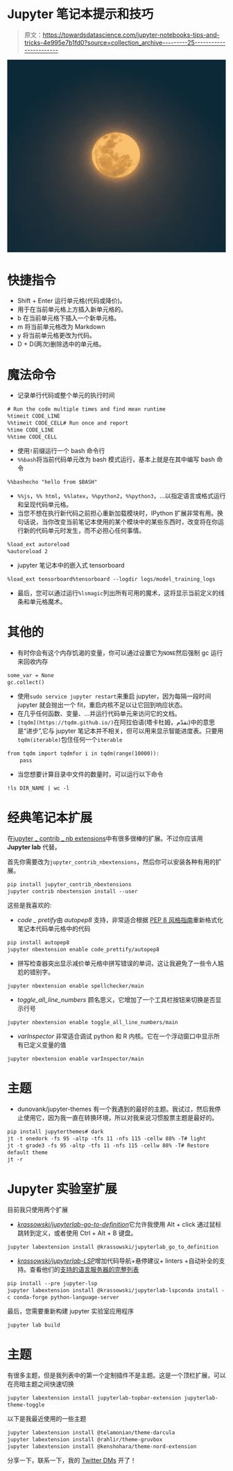 # Jupyter 笔记本提示和技巧

> 原文：<https://towardsdatascience.com/jupyter-notebooks-tips-and-tricks-4e995e7b1fd0?source=collection_archive---------25----------------------->

![](img/145a801e31f492c83ea586d5ebad4505.png)

# 快捷指令

*   Shift + Enter 运行单元格(代码或降价)。
*   用于在当前单元格上方插入新单元格的。
*   b 在当前单元格下插入一个新单元格。
*   m 将当前单元格改为 Markdown
*   y 将当前单元格更改为代码。
*   D + D(两次)删除选中的单元格。

# 魔法命令

*   记录单行代码或整个单元的执行时间

```
# Run the code multiple times and find mean runtime
%timeit CODE_LINE
%%timeit CODE_CELL# Run once and report
%time CODE_LINE
%%time CODE_CELL
```

*   使用`!`前缀运行一个 bash 命令行
*   `%%bash`将当前代码单元改为 bash 模式运行，基本上就是在其中编写 bash 命令

```
%%bashecho "hello from $BASH"
```

*   `%%js`，`%% html`，`%%latex`，`%%python2`，`%%python3`，...以指定语言或格式运行和呈现代码单元格。
*   当您不想在执行新代码之前担心重新加载模块时，IPython 扩展非常有用。换句话说，当你改变当前笔记本使用的某个模块中的某些东西时，改变将在你运行新的代码单元时发生，而不必担心任何事情。

```
%load_ext autoreload
%autoreload 2
```

*   jupyter 笔记本中的嵌入式 tensorboard

```
%load_ext tensorboard%tensorboard --logdir logs/model_training_logs
```

*   最后，您可以通过运行`%lsmagic`列出所有可用的魔术，这将显示当前定义的线条和单元格魔术。

# 其他的

*   有时你会有这个内存饥渴的变量，你可以通过设置它为`NONE`然后强制 gc 运行来回收内存

```
some_var = None
gc.collect()
```

*   使用`sudo service jupyter restart`来重启 jupyter，因为每隔一段时间 jupyter 就会抛出一个 fit，重启内核不足以让它回到响应状态。
*   在几乎任何函数、变量、...并运行代码单元来访问它的文档。
*   `[tqdm](https://tqdm.github.io/)`在阿拉伯语(塔卡杜姆，تقدّم)中的意思是“进步”,它与 jupyter 笔记本并不相关，但可以用来显示智能进度表。只要用`tqdm(iterable)`包住任何一个`iterable`

```
from tqdm import tqdmfor i in tqdm(range(10000)):
    pass
```

*   当您想要计算目录中文件的数量时，可以运行以下命令

```
!ls DIR_NAME | wc -l
```

# 经典笔记本扩展

在[jupyter _ contrib _ nb extensions](https://jupyter-contrib-nbextensions.readthedocs.io/en/latest/nbextensions.html)中有很多很棒的扩展。不过你应该用 **Jupyter lab** 代替。

首先你需要改为`jupyter_contrib_nbextensions`，然后你可以安装各种有用的扩展。

```
pip install jupyter_contrib_nbextensions
jupyter contrib nbextension install --user
```

这些是我喜欢的:

*   *code _ pretify*由 *autopep8* 支持，非常适合根据 [PEP 8 风格指南](https://www.python.org/dev/peps/pep-0008/)重新格式化笔记本代码单元格中的代码

```
pip install autopep8
jupyter nbextension enable code_prettify/autopep8
```

*   拼写检查器突出显示减价单元格中拼写错误的单词，这让我避免了一些令人尴尬的错别字。

```
jupyter nbextension enable spellchecker/main
```

*   *toggle_all_line_numbers* 顾名思义，它增加了一个工具栏按钮来切换是否显示行号

```
jupyter nbextension enable toggle_all_line_numbers/main
```

*   *varInspector* 非常适合调试 python 和 R 内核。它在一个浮动窗口中显示所有已定义变量的值

```
jupyter nbextension enable varInspector/main
```

# 主题

*   dunovank/jupyter-themes 有一个我遇到的最好的主题。我试过，然后我停止使用它，因为我一直在转换环境，所以对我来说习惯股票主题是最好的。

```
pip install jupyterthemes# dark
jt -t onedork -fs 95 -altp -tfs 11 -nfs 115 -cellw 88% -T# light
jt -t grade3 -fs 95 -altp -tfs 11 -nfs 115 -cellw 88% -T# Restore default theme
jt -r
```

# Jupyter 实验室扩展

目前我只使用两个扩展

*   [*krassowski/jupyterlab-go-to-definition*](https://github.com/krassowski/jupyterlab-go-to-definition)它允许我使用 Alt + click 通过鼠标跳转到定义，或者使用 Ctrl + Alt + B 键盘。

```
jupyter labextension install @krassowski/jupyterlab_go_to_definition
```

*   [*krassowski/jupyterlab-LSP*](https://github.com/krassowski/jupyterlab-lsp)增加代码导航+悬停建议+ linters +自动补全的支持。查看他们的[支持的语言服务器的完整列表](https://github.com/krassowski/jupyterlab-lsp/blob/master/LANGUAGESERVERS.md)

```
pip install --pre jupyter-lsp
jupyter labextension install @krassowski/jupyterlab-lspconda install -c conda-forge python-language-server
```

最后，您需要重新构建 jupyter 实验室应用程序

```
jupyter lab build
```

# 主题

有很多主题，但是我列表中的第一个定制插件不是主题。这是一个顶栏扩展，可以在亮暗主题之间快速切换

```
jupyter labextension install jupyterlab-topbar-extension jupyterlab-theme-toggle
```

以下是我最近使用的一些主题

```
jupyter labextension install @telamonian/theme-darcula
jupyter labextension install @rahlir/theme-gruvbox
jupyter labextension install @kenshohara/theme-nord-extension
```

分享一下，联系一下，我的 [Twitter DMs](https://twitter.com/mgazar_) 开了！